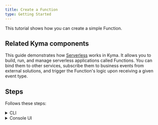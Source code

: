 ```yaml
---
title: Create a Function
type: Getting Started
---
```


This tutorial shows how you can create a simple Function.

## Related Kyma components

This guide demonstrates how [Serverless](/components/event-mesh/) works in Kyma. It allows you to build, run, and manage serverless applications called Functions. You can bind them to other services, subscribe them to business events from external solutions, and trigger the Function's logic upon receiving a given event type.

## Steps

Follows these steps:

<div tabs name="steps" group="create-function">
  <details>
  <summary label="cli">
  CLI
  </summary>

1. Apply the Function CR that specifies the Function's logic:

```bash
kubectl apply -f https://raw.githubusercontent.com/kyma-project/examples/master/orders-service/deployment/orders-function.yaml
```

2. Check if the Function was created and all its conditions are set to `True`:

    ```bash
    kubectl get functions orders-function -n orders-service
    ```

    You should get a result similar to the following example:

    ```bash
    NAME                CONFIGURED   BUILT   RUNNING   VERSION   AGE
    orders-function     True         True    True      1         18m
    ```

    </details>
    <details>
    <summary label="console-ui">
    Console UI
    </summary>

1. Navigate to the `orders-service` Namespace view in the Console UI from the drop-down list in the top navigation panel.

2. Go to the **Functions** view under the **Development** section in the left navigation panel and select **Create Function**.

3. In the pop-up box, provide the `orders-function` name, add `app=orders-function` and `example=orders-function` labels, and select **Create** to confirm the changes.

>**TIP:** Separate multiple Function labels in the Console UI with commas.

     The pop-up box closes and the message appears on the screen after a while, confirming that the Function was created.

4. In the **Source** tab of the Function details view that opens up automatically, enter the Function's code from the [`orders-function.js`](https://raw.githubusercontent.com/kyma-project/examples/master/orders-service/deployment/orders-function.js) file.

5. In the **Dependencies** tab, enter:

```js
{
  "name": "orders-function",
  "version": "1.0.0",
  "dependencies": {
    "redis": "3.0.2"
  }
}
```

6. Select **Save** to confirm the changes.

  You will see the message confirming the changes were saved. Once deployed, the new Function should have the `RUNNING` status.

    </details>
</div>
